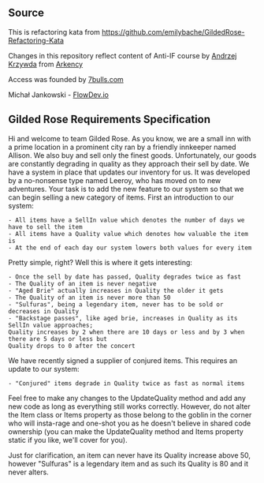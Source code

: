 ## Source

This is refactoring kata from 
https://github.com/emilybache/GildedRose-Refactoring-Kata

Changes in this repository reflect content of Anti-IF course by [Andrzej Krzywda] from [Arkency]

Access was founded by [7bulls.com]

Michał Jankowski - [FlowDev.io]

## Gilded Rose Requirements Specification

Hi and welcome to team Gilded Rose. As you know, we are a small inn with a prime location in a prominent city ran by a friendly innkeeper named Allison. We also buy and sell only the finest goods. Unfortunately, our goods are constantly degrading in quality as they approach their sell by date. We have a system in place that updates our inventory for us. It was developed by a no-nonsense type named Leeroy, who has moved on to new adventures. Your task is to add the new feature to our system so that we can begin selling a new category of items. First an introduction to our system:

```
- All items have a SellIn value which denotes the number of days we have to sell the item
- All items have a Quality value which denotes how valuable the item is
- At the end of each day our system lowers both values for every item
```

Pretty simple, right? Well this is where it gets interesting:

```
- Once the sell by date has passed, Quality degrades twice as fast
- The Quality of an item is never negative
- "Aged Brie" actually increases in Quality the older it gets
- The Quality of an item is never more than 50
- "Sulfuras", being a legendary item, never has to be sold or decreases in Quality
- "Backstage passes", like aged brie, increases in Quality as its SellIn value approaches;
Quality increases by 2 when there are 10 days or less and by 3 when there are 5 days or less but
Quality drops to 0 after the concert
```

We have recently signed a supplier of conjured items. This requires an update to our system:

```
- "Conjured" items degrade in Quality twice as fast as normal items
```

Feel free to make any changes to the UpdateQuality method and add any new code as long as everything still works correctly. However, do not alter the Item class or Items property as those belong to the goblin in the corner who will insta-rage and one-shot you as he doesn't believe in shared code ownership (you can make the UpdateQuality method and Items property static if you like, we'll cover for you).

Just for clarification, an item can never have its Quality increase above 50, however "Sulfuras" is a legendary item and as such its Quality is 80 and it never alters.

[Arkency]: https://arkency.com

[7bulls.com]: https://7bulls.com

[Andrzej Krzywda]: [https://www.instagram.com/andrzejkrzywda/]

[FlowDev.io]: https://flowdev.io